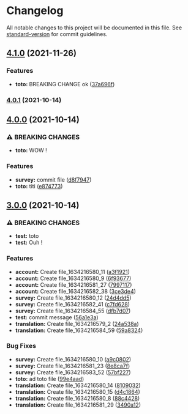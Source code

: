 # Changelog

All notable changes to this project will be documented in this file. See [standard-version](https://github.com/conventional-changelog/standard-version) for commit guidelines.

## [4.1.0](https://github.com/imip/commitizen/compare/v4.0.0...v4.1.0) (2021-11-26)


### Features

* **toto:** BREAKING CHANGE ok ([37a696f](https://github.com/imip/commitizen/commit/37a696f840bc1d66dd306eda6599dab5476b9e49))

### [4.0.1](https://github.com/imip/commitizen/compare/v4.0.0...v4.0.1) (2021-10-14)

## [4.0.0](https://github.com/imip/commitizen/compare/v3.0.0...v4.0.0) (2021-10-14)


### ⚠ BREAKING CHANGES

* **toto:** WOW !

### Features

* **survey:** commit file ([d8f7947](https://github.com/imip/commitizen/commit/d8f7947afb987802023c3b1b745ede0f2b6d4e10))
* **toto:** titi ([e874773](https://github.com/imip/commitizen/commit/e8747738404ca09fa3256e4a0e90144fedf58fda))

## [3.0.0](https://github.com/imip/commitizen/compare/v1.4.0...v3.0.0) (2021-10-14)


### ⚠ BREAKING CHANGES

* **test:** toto
* **test:** Ouh !

### Features

* **account:** Create file_1634216580_11 ([a3f1921](https://github.com/imip/commitizen/commit/a3f19213673565178b45e4dc60555bd4b714a8fe))
* **account:** Create file_1634216580_9 ([6f93677](https://github.com/imip/commitizen/commit/6f9367717585d6ebbfae1dc40b09799eaf1d82b6))
* **account:** Create file_1634216581_27 ([7997117](https://github.com/imip/commitizen/commit/7997117d79d1fea5a3bea8b5d9e09b7af4642430))
* **account:** Create file_1634216582_38 ([3ce3de4](https://github.com/imip/commitizen/commit/3ce3de412b4dbb84cb7869d6feb4c1d5513e29f5))
* **survey:** Create file_1634216580_12 ([24d4dd5](https://github.com/imip/commitizen/commit/24d4dd5e8c25c6e7f8ca3d1adc48854f4b72ab16))
* **survey:** Create file_1634216582_41 ([c7fd628](https://github.com/imip/commitizen/commit/c7fd628d6ffa933ee69a717cbcd5c5cf6c38e717))
* **survey:** Create file_1634216584_55 ([dfb7d07](https://github.com/imip/commitizen/commit/dfb7d0705d93227dc99bfe8d157f313bb88735dd))
* **test:** commit message ([56a1e3a](https://github.com/imip/commitizen/commit/56a1e3aa28a92795a6b8604d3c50a734584ac1ab))
* **translation:** Create file_1634216579_2 ([24a538a](https://github.com/imip/commitizen/commit/24a538a1e4abce5101f23cc050e4360063fbba8d))
* **translation:** Create file_1634216584_59 ([59a8324](https://github.com/imip/commitizen/commit/59a832415f1e318af17e8ab45dae83523f491535))


### Bug Fixes

* **survey:** Create file_1634216580_10 ([a9c0802](https://github.com/imip/commitizen/commit/a9c0802b2573bc18c372d829e58e2954c7266417))
* **survey:** Create file_1634216581_23 ([8e8ca7f](https://github.com/imip/commitizen/commit/8e8ca7f0f39e57eefd6772aae7a6be1efd85b997))
* **survey:** Create file_1634216583_52 ([57bf227](https://github.com/imip/commitizen/commit/57bf227cbbe2cff4c10959b26bff6096eeb99676))
* **toto:** ad toto file ([99e4aad](https://github.com/imip/commitizen/commit/99e4aadae655f53d9bc0480b91d13525e0e90e4f))
* **translation:** Create file_1634216580_14 ([8109032](https://github.com/imip/commitizen/commit/810903256cd8cdd9debd9d411855763a49e99080))
* **translation:** Create file_1634216580_15 ([d4c1864](https://github.com/imip/commitizen/commit/d4c18646c2b9b524ef9c9549dfb76bc9256d768d))
* **translation:** Create file_1634216580_8 ([88c4428](https://github.com/imip/commitizen/commit/88c4428922a838f78f2ade897944503a09593186))
* **translation:** Create file_1634216581_29 ([3490a12](https://github.com/imip/commitizen/commit/3490a12a330f3afe0d12cf01cb4a088dab37eeeb))
